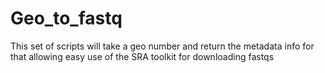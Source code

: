 # Geo_to_fastq
This set of scripts will take a geo number and return the metadata info for that allowing easy use of the SRA toolkit for downloading fastqs
